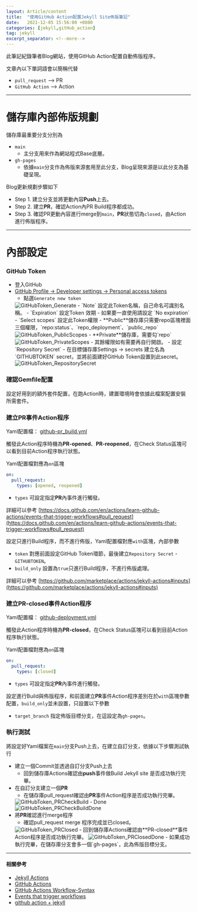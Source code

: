 ```yaml
---
layout: Article/content
title:  "使用GitHub Action配置Jekyll Site佈版筆記"
date:   2021-12-05 15:56:00 +0800
categories: [jekyll,gitHub_action]
tag: jekyll
excerpt_separator: <!--more-->
---
```


此筆記紀錄筆者Blog網站，使用GitHub Action配置自動佈版程序。

<!--more-->

文章內以下單詞語會以簡稱代替
* `pull_request` --> PR
* `GitHub Action` --> Action

---

# 儲存庫內部佈版規劃

儲存庫最重要分支分別為
* `main` 
  - 主分支用來作為網站程式Base底層。
* `gh-pages` 
  - 依據`main`分支作為佈版來源套用至此分支，Blog呈現來源是以此分支為基礎呈現。

Blog更新規劃步驟如下
* Step 1. 建立分支並將更動內容**Push**上去。
* Step 2. 建立**PR**，確認Action內PR Build程序都成功。
* Step 3. 確認PR更動內容進行merge到`main`，**PR**狀態切為`closed`，由Action進行佈版程序。

---

# 內部設定

### GitHub Token
* 登入GitHub
* [GitHub Profile -> Developer settings -> Personal access tokens](https://github.com/settings/tokens)
  - 點選`Generate new token`
  <img src="GitHubToken_Generate.jpg" class="img-fluid rounded mx-auto" alt="GitHubToken_Generate">
  - `Note` 設定此Token名稱，自己命名可識別名稱。
  - `Expiration` 設定Token 效期
    - 如果要一直使用請設定 `No expiration`
  - `Select scopes` 設定此Token權限
    - **Public**儲存庫只需要repo區塊裡面三個權限，`repo:status`、`repo_deployment`、`public_repo`
    <img src="GitHubToken_PublicScopes.jpg" class="img-fluid rounded mx-auto" alt="GitHubToken_PublicScopes">
    - **Private**儲存庫，需要勾`repo`    
    <img src="GitHubToken_PrivateScopes.jpg" class="img-fluid rounded mx-auto" alt="GitHubToken_PrivateScopes">
    - 其餘權限如有需要再自行開啟。
  - 設定`Repository Secret`
    - 在目標儲存庫Settings -> secrets 建立名為`GITHUBTOKEN` secret，並將前面建好GitHub Token設置到此secret。     
     <img src="GitHubToken_RepositorySecret.jpg" class="img-fluid rounded mx-auto" alt="GitHubToken_RepositorySecret">

### 確認Gemfile配置
設定好用到的額外套件配置，在跑Action時，建置環境時會依據此檔案配置安裝所需套件。

### 建立**PR**事件Action程序

Yaml配置檔： [github-pr_build.yml](https://github.com/s123600g/s123600g.github.io/blob/main/.github/workflows/github-pr_build.yml)

觸發此Action程序時機為**PR-opened**、**PR-reopened**，在Check Status區塊可以看到目前Action程序執行狀態。

Yaml配置檔對應為`on`區塊
```yaml
on:
  pull_request:
    types: [opened, reopened]
```
* `types` 可設定指定**PR**內事件進行觸發。

詳細可以參考
[https://docs.github.com/en/actions/learn-github-actions/events-that-trigger-workflows#pull_request](https://docs.github.com/en/actions/learn-github-actions/events-that-trigger-workflows#pull_request)

設定只進行Build程序，而不進行佈版，Yaml配置檔對應`with`區塊，內部參數
* `token` 對應前面設定GitHub Token環節，最後建立`Repository Secret` - `GITHUBTOKEN`。
* `build_only` 設置為`true`只進行Build程序，不進行佈版處理。

詳細可以參考
[https://github.com/marketplace/actions/jekyll-actions#inputs](https://github.com/marketplace/actions/jekyll-actions#inputs)

### 建立**PR-closed**事件Action程序

Yaml配置檔： [github-deployment.yml](https://github.com/s123600g/s123600g.github.io/blob/main/.github/workflows/github-deployment.yml)

觸發此Action程序時機為**PR-closed**，在Check Status區塊可以看到目前Action程序執行狀態。

Yaml配置檔對應為`on`區塊
```yaml
on:
  pull_request:
    types: [closed]
```
* `types` 可設定指定**PR**內事件進行觸發。

設定進行Build與佈版程序，和前面建立**PR**事件Action程序差別在於`with`區塊參數配置，`build_only`並未設置，只設置以下參數

* `target_branch` 指定佈版目標分支，在這設定為`gh-pages`。

### 執行測試

將設定好Yaml檔案在`main`分支Push上去，在建立自訂分支，依據以下步驟測試執行
* 建立一個Commit並透過自訂分支Push上去
  - 回到儲存庫Actions確認由**push**事件做Build Jekyll site 是否成功執行完畢。
* 在自訂分支建立一個**PR**
  - 在儲存庫pull_request確認由**PR**事件Action程序是否成功執行完畢。
  <img src="GitHubToken_PRCheckBuild.jpg" class="img-fluid rounded mx-auto" alt="GitHubToken_PRCheckBuild">
  - Done <br/>
  <img src="GitHubToken_PRCheckBuildDone.jpg" class="img-fluid rounded mx-auto" alt="GitHubToken_PRCheckBuildDone">
* 將**PR**確認進行merge程序
  - 確認pull_request merge 程序完成並已closed。
  <img src="GitHubToken_PRClosed.jpg" class="img-fluid rounded mx-auto" alt="GitHubToken_PRClosed">
  - 回到儲存庫Actions確認由**PR-closed**事件Action程序是否成功執行完畢。  
  <img src="GitHubToken_PRClosedDone.jpg" class="img-fluid rounded mx-auto" alt="GitHubToken_PRClosedDone">
  - 如果成功執行完畢，在儲存庫分支會多一個`gh-pages`，此為佈版目標分支。

---

#### 相關參考

* [Jekyll Actions](https://github.com/marketplace/actions/jekyll-actions)
* [GitHub Actions](https://docs.github.com/en/actions)
* [GitHub Actions Workflow-Syntax](https://docs.github.com/en/actions/learn-github-actions/workflow-syntax-for-github-actions#onpushpull_requestbranchestags)
* [Events that trigger workflows](https://docs.github.com/en/actions/learn-github-actions/events-that-trigger-workflows)
* [github action + jekyll](https://blog.awesome-doge.org/githubaction+jekyll/)

